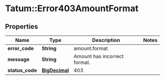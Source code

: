 # Tatum::Error403AmountFormat

## Properties
Name | Type | Description | Notes
------------ | ------------- | ------------- | -------------
**error_code** | **String** | amount.format | 
**message** | **String** | Amount has incorrect format. | 
**status_code** | [**BigDecimal**](BigDecimal.md) | 403 | 


